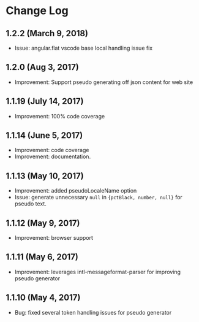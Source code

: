 # Change Log

## 1.2.2 (March 9, 2018)

* Issue: angular.flat vscode base local handling issue fix

## 1.2.0 (Aug 3, 2017)

* Improvement: Support pseudo generating off json content for web site

## 1.1.19 (July 14, 2017)

* Improvement: 100% code coverage

## 1.1.14 (June 5, 2017)

* Improvement: code coverage
* Improvement: documentation.

## 1.1.13 (May 10, 2017)

* Improvement: added pseudoLocaleName option
* Issue: generate unnecessary `null` in `{pctBlack, number, null}` for pseudo text.

## 1.1.12 (May 9, 2017)

* Improvement: browser support

## 1.1.11 (May 6, 2017)

* Improvement: leverages intl-messageformat-parser for improving pseudo generator

## 1.1.10 (May 4, 2017)

* Bug: fixed several token handling issues for pseudo generator
